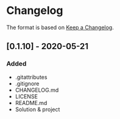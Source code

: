 # Changelog

The format is based on [Keep a Changelog](https://keepachangelog.com/en/1.0.0/).

## [0.1.10] - 2020-05-21
### Added
- .gitattributes
- .gitignore
- CHANGELOG.md
- LICENSE
- README.md
- Solution & project
